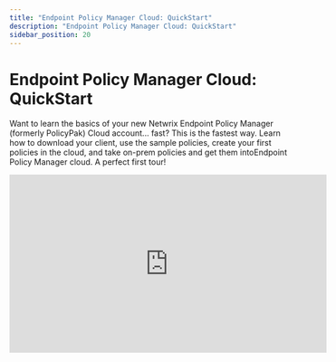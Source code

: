 ```yaml
---
title: "Endpoint Policy Manager Cloud: QuickStart"
description: "Endpoint Policy Manager Cloud: QuickStart"
sidebar_position: 20
---
```


# Endpoint Policy Manager Cloud: QuickStart

Want to learn the basics of your new Netwrix Endpoint Policy Manager (formerly PolicyPak) Cloud
account... fast? This is the fastest way. Learn how to download your client, use the sample
policies, create your first policies in the cloud, and take on-prem policies and get them
intoEndpoint Policy Manager cloud. A perfect first tour!

<iframe width="560" height="315" src="https://www.youtube.com/embed/k_MdFD7gYFI" title="Endpoint Policy Manager Cloud: Getting Started QuickStart" frameborder="0" allow="accelerometer; autoplay; clipboard-write; encrypted-media; gyroscope; picture-in-picture; web-share" allowfullscreen="1"></iframe>
